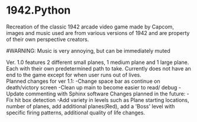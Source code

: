 # 1942.Python
Recreation of the classic 1942 arcade video game made by Capcom, images and music used are from various versions of 1942 and are property 
of their own perspective creators.

#WARNING: Music is very annoying, but can be immediately muted 

Ver. 1.0 features 2 different small planes, 1 medium plane and 1 large plane. Each with their own predetermined path to take. Currently 
does not have an end to the game except for when user runs out of lives.  
  Planned changes for ver 1.1:
    -Change space bar as continue on death/victory screen
    -Clean up main to become easier to read/ debug
    -Update commenting with Sphinx software
  Changes planned in the future:
    -Fix hit box detection
    -Add variety in levels such as
          Plane starting locations, number of planes, add additional planes(Red), add a 'Boss' level with specific firing patterns, 
          additional quality of life changes.
          
        
